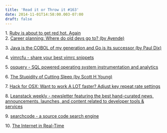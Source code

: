 ```yaml
---
title: 'Read it or Throw it #163'
date: 2014-11-01T14:58:00.003-07:00
draft: false
---
```


1. [Ruby is about to get red hot. Again](http://astonj.com/tech/ruby-is-about-to-get-red-hot-again/)  
2. [Career planning: Where do old devs go to? (by Ayende)](http://ayende.com/blog/168802/career-planning-where-do-old-devs-go-to)

3. [Java is the COBOL of my generation and Go is its successor (by Paul Dix)](http://influxdb.com/blog/2014/04/30/java-is-the-cobol-of-my-generation-and-go-is-its-successor.html)

4. [vimrcfu - share your best vimrc snippets](http://vimrcfu.com/)

5. [osquery - SQL powered operating system instrumentation and analytics](http://osquery.io/)

6. [The Stupidity of Cutting Sleep (by Scott H Young)](http://www.scotthyoung.com/blog/2014/10/28/dont-cut-sleep/)

7. [Hack for OSX: Want to work A LOT faster? Adjust key repeat rate settings](https://twitter.com/johnlindquist/status/527446017046609920)

8. [Leanstack weekly - newsletter featuring the best hand-curated news, announcements, launches, and content related to developer tools & services](http://leanstack.io/weekly)

9. [searchcode - a source code search engine](https://searchcode.com/)

10. [The Internet in Real-Time](http://pennystocks.la/internet-in-real-time/)